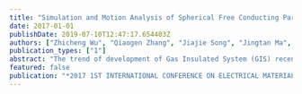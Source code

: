 ```yaml
---
title: "Simulation and Motion Analysis of Spherical Free Conducting Particle between Coaxial Electrodes"
date: 2017-01-01
publishDate: 2019-07-10T12:47:17.654403Z
authors: ["Zhicheng Wu", "Qiaogen Zhang", "Jiajie Song", "Jingtan Ma", "Qiandong Du", "Chao Gao", "Guoli Wang", "Yiwen Zhang"]
publication_types: ["1"]
abstract: "The trend of development of Gas Insulated System (GIS) recently includes: miniaturization, intelligentization and high reliability. This needs a higher insulation performance of GIS. Free conducting particle in GIS is a main reason that causes the degradation of GIS insulation. Free conducting particle will bring a high risk to GIS insulation when it approaches to the high voltage conductor or reaches the disc-type insulator surface. Particle in radial non-uniform electrical field is apt to move along the radial direction in GIS, and probably moves into the high insulation risk region. According to the distribution of the electrical field between coaxial electrode systems, the dynamic model of spherical particle in axial non-uniform electrical field under AC voltage is amended. The motion phenomenon of particle is explained by solving the dynamic equations. Gravitational force, Coulomb force, electrical gradient force and gas viscous force are considered. Improving the applied voltage can increase the motion distance in vertical direction. The criterion can explain the incremental quantity of the motion onset voltage of particle in uniform field under AC voltage than it under DC voltage. Observations indicate that voltage exerts an incremental effect on maximum height. By analyzing improved dynamic model of spherical particle, another novel criterion to judge the penetration of the motion of spherical particle in uniform field under AC voltage is brought forward, as well."
featured: false
publication: "*2017 1ST INTERNATIONAL CONFERENCE ON ELECTRICAL MATERIALS AND POWER EQUIPMENT (ICEMPE)*"
---
```


